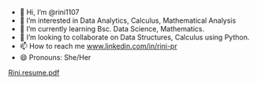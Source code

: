 - 👋 Hi, I’m @rini1107
- 👀 I’m interested in Data Analytics, Calculus, Mathematical Analysis
- 🌱 I’m currently learning Bsc. Data Science, Mathematics. 
- 💞️ I’m looking to collaborate on Data Structures, Calculus using Python.
- 📫 How to reach me www.linkedin.com/in/rini-pr
- 😄 Pronouns: She/Her

<!---
rini1107/rini1107 is a ✨ special ✨ repository because its `README.md` (this file) appears on your GitHub profile.
You can click the Preview link to take a look at your changes.
--->
[Rini.resume.pdf](https://github.com/rini1107/rini1107/files/14953457/Rini.resume.pdf)
